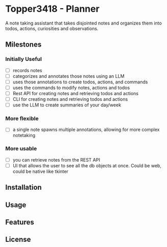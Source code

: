 # Topper3418 - Planner
A note taking assistant that takes disjointed notes and organizes them into todos, actions, curiosities and observations. 

## Milestones

### Initially Useful
- [ ] records notes
- [ ] categorizes and annotates those notes using an LLM
- [ ] uses those annotations to create todos, actions, and commands
- [ ] uses the commands to modify notes, actions and todos
- [ ] Rest API for creating notes and retrieving todos and actions
- [ ] CLI for creating notes and retrieving todos and actions
- [ ] use the LLM to create summaries of your day/week

### More flexible
- [ ] a single note spawns multiple annotations, allowing for more complex notetaking

### More usable
- [ ] you can retrieve notes from the REST API
- [ ] UI that allows the user to see all the db objects at once. Could be web, could be native like tkinter

## Installation

## Usage

## Features

## License
